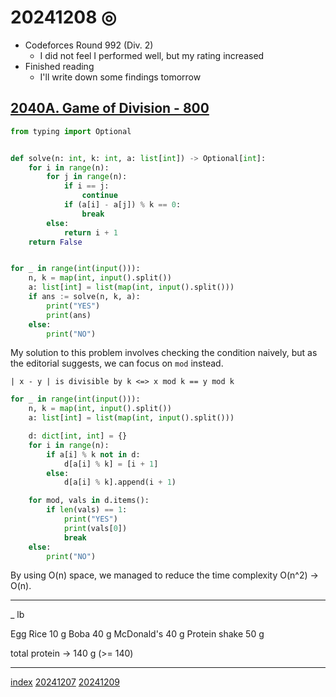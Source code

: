 <head><meta name="viewport" content="width=device-width, initial-scale=1.0, user-scalable=yes" /><meta charset="UTF-8"></head>

# 20241208 ◎

- Codeforces Round 992 (Div. 2)
	- I did not feel I performed well, but my rating increased
- Finished reading 
	- I'll write down some findings tomorrow

## [2040A. Game of Division - 800](https://codeforces.com/contest/2040/problem/A)

```python
from typing import Optional


def solve(n: int, k: int, a: list[int]) -> Optional[int]:
    for i in range(n):
        for j in range(n):
            if i == j:
                continue
            if (a[i] - a[j]) % k == 0:
                break
        else:
            return i + 1
    return False


for _ in range(int(input())):
    n, k = map(int, input().split())
    a: list[int] = list(map(int, input().split()))
    if ans := solve(n, k, a):
        print("YES")
        print(ans)
    else:
        print("NO")
```

My solution to this problem involves checking the condition naively, but as the editorial suggests, we can focus on `mod` instead.

`| x - y | is divisible by k <=> x mod k == y mod k`

```python
for _ in range(int(input())):
    n, k = map(int, input().split())
    a: list[int] = list(map(int, input().split()))

    d: dict[int, int] = {}
    for i in range(n):
        if a[i] % k not in d:
            d[a[i] % k] = [i + 1]
        else:
            d[a[i] % k].append(i + 1)

    for mod, vals in d.items():
        if len(vals) == 1:
            print("YES")
            print(vals[0])
            break
    else:
        print("NO")
```

By using O(n) space, we managed to reduce the time complexity O(n^2) -> O(n).

---

_ lb

Egg Rice 10 g
Boba 40 g
McDonald's 40 g
Protein shake 50 g

total protein -> 140 g (>= 140)

---

[index](../../index.html)
[20241207](20241207.html)
[20241209](20241209.html)
